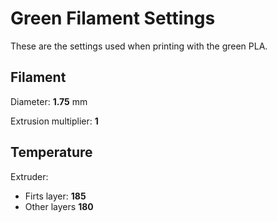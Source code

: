 Green Filament Settings
=======================
These are the settings used when printing with the green PLA.

## Filament

Diameter: __1.75__ mm

Extrusion multiplier: __1__

## Temperature

Extruder:
  * Firts layer: __185__
  * Other layers __180__
